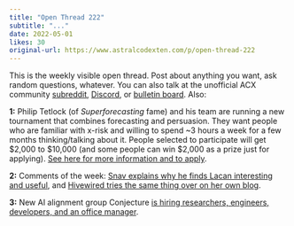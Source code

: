 ```yaml
---
title: "Open Thread 222"
subtitle: "..."
date: 2022-05-01
likes: 30
original-url: https://www.astralcodexten.com/p/open-thread-222
---
```

This is the weekly visible open thread. Post about anything you want, ask random questions, whatever. You can also talk at the unofficial ACX community [subreddit](https://www.reddit.com/r/slatestarcodex/), [Discord](https://discord.gg/RTKtdut), or [bulletin board](https://www.datasecretslox.com/index.php). Also:

 **1:** Philip Tetlock (of _Superforecasting_ fame) and his team are running a new tournament that combines forecasting and persuasion. They want people who are familiar with x-risk and willing to spend ~3 hours a week for a few months thinking/talking about it. People selected to participate will get $2,000 to $10,000 (and some people can win $2,000 as a prize just for applying). [See here for more information and to apply](https://docs.google.com/document/d/15NLDoILtL_jK0X1nLDkWoqAnfAdxOfBvRKxSNU4EpjU/edit).

 **2:** Comments of the week: [Snav explains why he finds Lacan interesting and useful](https://astralcodexten.substack.com/p/book-review-a-clinical-introduction/comment/6258801), and [Hivewired tries the same thing over on her own blog](https://hivewired.wordpress.com/2022/04/27/the-game-of-masks/).

 **3:** New AI alignment group Conjecture [is hiring researchers, engineers, developers, and an office manager](https://www.conjecture.dev/career).
